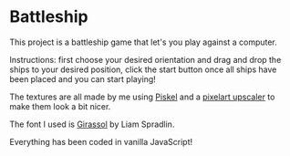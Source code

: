 # Battleship

This project is a battleship game that let's you play against a computer.

Instructions: first choose your desired orientation and drag and drop the ships to your desired position, click the start button once all ships have been placed and you can start playing!

The textures are all made by me using [Piskel](https://www.piskelapp.com/) and a [pixelart upscaler](https://www.maxlaumeister.com/pixel-art-upscaler/) to make them look a bit nicer.

The font I used is [Girassol](https://fonts.google.com/specimen/Girassol) by Liam Spradlin.

Everything has been coded in vanilla JavaScript!